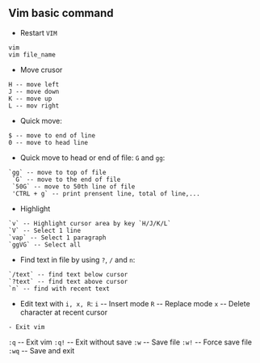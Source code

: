 ## Vim basic command
- Restart `VIM`
```
vim
vim file_name
```
- Move crusor
```
H -- move left
J -- move down
K -- move up
L -- mov right
```
- Quick move: 
```
$ -- move to end of line
0 -- move to head line
```
- Quick move to head or end of file: `G` and `gg`:
```
`gg` -- move to top of file
 `G` -- move to the end of file
 `50G` -- move to 50th line of file
 'CTRL + g` -- print prensent line, total of line,...
```
- Highlight
```
`v` -- Highlight cursor area by key `H/J/K/L`
`V` -- Select 1 line
`vap` -- Select 1 paragraph
`ggVG` -- Select all
```
- Find text in file  by using `?`, `/` and `n`:
```
`/text` -- find text below cursor
`?text` -- find text above cursor
`n` -- find with recent text
```
- Edit text with `i, x, R`:
`i` -- Insert mode
`R`  -- Replace mode
`x` -- Delete character at recent cursor
```
- Exit vim
```
`:q` -- Exit vim
`:q!` -- Exit without save
`:w` -- Save file
`:w!` -- Force save file
`:wq` -- Save and exit
```
